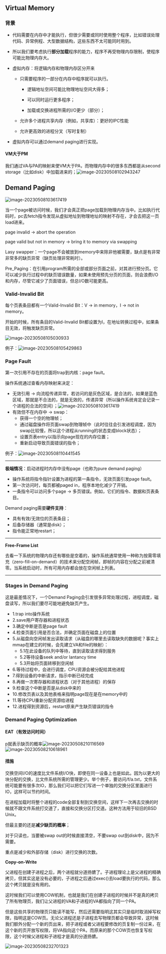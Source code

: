 
## Virtual Memory

### 背景

- 代码需要在内存中才能执行，但很少需要或同时使用整个程序，比如错误处理代码、异常例程、大型数据结构，这些东西不太可能同时用到。

- 所以我们要考虑执行**部分加载**程序的能力，程序不再受物理内存限制，使程序可能比物理内存大。

- 虚拟内存：将逻辑内存和物理内存区分开来

    - 只需要程序的一部分在内存中程序就可以执行。

        - 逻辑地址空间可能比物理地址空间大得多；

        - 可以同时运行更多程序；

        - 加载或交换进程所需的I/O更少（部分）；

    - 允许多个进程共享内存（例如，共享库）：更好的IPC性能
    
    - 允许更高效的进程分叉（写时复制）
  
- 虚拟内存可以通过demand paging进行实现。

#### VM大于PM

我们通过VA与PA的映射来使VM大于PA，而物理内存中的很多东西都是从second storage（比如disk）中加载进来的；![image-20230508102943247](../img/4.27/image-20230508102943247.png)

## Demand Paging

![image-20230508103617419](../img/4.27/image-20230508103617419.png)

当一个page被访问时候，我们才会真正把page加载到物理内存当中。比如执行代码时，pc去fetch指令发现从虚拟地址到物理地址的映射不存在，才会去把这一页load进来。

page invalid -> abort the operation

page valid but not in memory -> bring it to memory via swapping

Lasy swapper：一个page不会被放到memory中来除非他被需要，缺点是有非常非常多的缺页异常（缺页处理非常耗时）。

Pre_Paging：在引用program所需的全部或部分页面之前，对其进行预分页。它可以减少执行过程中的缺页错误数量，如果未使用预先分页的页面，则会浪费I/O和内存，尽管它减少了页面错误，但总I/O数可能更高。

### Valid-Invalid Bit
每个页表条目都有一个Valid-Invalid Bit：V -> in memory，I -> not in memory。

开始的时候，所有条目的Valid-Invalid Bit都设置为I，在地址转换过程中，如果条目无效，将触发缺页异常。

![image-20230508105030933](../img/4.27/image-20230508105030933.png)

例子：![image-20230508105429863](../img/4.27/image-20230508105429863.png)

### Page Fault

第一次引用不存在的页面将trap到内核：page fault。

操作系统通过查看内存映射来决定：

- 无效引用 → 向流程传递异常，若访问的是灰色区域，是合法的，如果是蓝色区域，那就是不合法的，就是无效的，传递异常（所以操作系统肯定会记录一个进程的合法的空间）；![image-20230508103617419](../img/4.27/image-20230508103617419.png)
- 有效但不在内存中 → swap：
    - 获得一个空的物理帧；
    - 通过磁盘操作将页面swap到物理帧中（此时往往会引发进程调度，因为swap比较慢，所以这个进程从running的状态变成block状态）；
    - 设置页表entry以指示向page现在的内存位置；
    - 重新启动导致页面错误的指令；

例子：![image-20230508110441545](../img/4.27/image-20230508110441545.png)

---

**极端情况**：启动进程时内存中没有page（也称为pure demand paging）

- 操作系统将指令指针设置为进程的第一条指令，无效页面引发page fault。
- 第一次访问时，每页都被paged in，程序本地化减少了开销。
- 一条指令可以访问多个page -> 多页错误。例如，它们的指令、数据和页表条目。 

Demand paging需要**硬件支持**：

- 具有有效/无效位的页表条目；
- 后备存储器（通常是disk）；
- 指令能正常地restart；

---

**Free-Frame List**

去看一下系统的物理内存还有哪些是空着的，操作系统通常使用一种称为按需零填充（zero-fill-on-demand）的技术来分配空闲帧，即帧的内容在分配之前被清零。当系统启动时，所有可用内存都会放在空闲帧上列表。

---

### Stages in Demand Paging

这是最差情况下，一个Demand Paging会引发很多异常处理过程，进程调度，磁盘读写，所以我们要尽可能地避免缺页产生。

- 1.trap into操作系统
- 2.save用户寄存器和进程状态
- 3.确定中断是否是page fault
- 4.检查页面引用是否合法，并确定页面在磁盘上的位置
- 5.从磁盘向空闲帧发出读取请求（从磁盘的哪里去读取缺失的数据呢？事实上mmap在建立的时候，会先建立VA和file的映射）：
    - 5.1在此设备的队列中等待，直到读取请求得到服务
    - 5.2等待设备seek and/or lantancy time
    - 5.3开始将页面转移到空闲帧
- 6.等待过程中，会进行调度，CPU资源会被分配给其他进程
- 7.得到设备的中断请求，指示中断已经完成
- 8.再做一次寄存器和进程状态（对于其他进程）的保存
- 9.检查这个中断是否是从disk中来的
- 10.修改页表以及其他表格来指明page现在是在memory中的
- 11.等待CPU重新分配资源给进程
- 12.进程得到资源后，restart原来产生缺页错误的指令

### Demand Paging Optimization

#### EAT（有效访问时间）

p就表示缺页的概率![image-20230508210116569](../img/4.27/image-20230508210116569.png)![image-20230508210618961](../img/4.27/image-20230508210618961.png)

#### 措施

交换空间I/O的速度比文件系统I/O快，即使在同一设备上也是如此。因为以更大的块分配的交换，比文件系统所需的管理更少。举个例子，要访问/f/a.txt，文件系统可能要有很多次IO，那么我们可以把它们写进一个单独的交换分区里面进行IO，这样可以节约时间。

在进程加载时将整个进程的code全部复制到交换空间，这样下一次再去交换的时候就不跟文件系统打交道了，直接和交换分区打交道。这种方法用于较旧的BSD Unix。

但最主要的还是**减少缺页的概率**；

对于只读也，当要被swap out的时候直接清空，不要swap out到disk中，因为不需要。

重点是减少和外部存储（disk）进行交换的次数。

**Copy-on-Write**

父进程在创建子进程之后，两个进程就分道扬镳了。子进程理论上是父进程的精确拷贝，但其实这是没有必要的，子进程之后通过exec()去load要执行的代码，那么这个拷贝就是没有用的。

这时候我们可以使用COW机制，也就是我们在创建子进程的时候并不是真的拷贝了所有物理页，我们让父进程的VA和子进程的VA都指向了同一个PA。

但是这些共享的物理页只能读不能写，然后还需要指明这其实只是临时取消掉写权限，指明这是COW页。无论父进程还是子进程去写物理页都会导致异常，这时候我们额外分配一个新的页出来，把子进程或者父进程要修改的页复制一份过来，在这个新的页开放写权限，将VA指向这个PA，而原来的那个COW页也恢复写权限，这个时候父进程和子进程才是真的分道扬镳。

![image-20230508232701323](../img/4.27/image-20230508232701323.png)